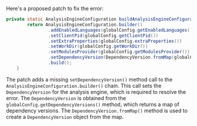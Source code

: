 Here's a proposed patch to fix the error:
```java
private static AnalysisEngineConfiguration buildAnalysisEngineConfiguration() {
        return AnalysisEngineConfiguration.builder()
                .addEnabledLanguages(globalConfig.getEnabledLanguages())
                .setClientPid(globalConfig.getClientPid())
                .setExtraProperties(globalConfig.extraProperties())
                .setWorkDir(globalConfig.getWorkDir())
                .setModulesProvider(globalConfig.getModulesProvider())
                .setDependencyVersion(DependencyVersion.fromMap(globalConfig.getDependencyVersions()))
                .build();
    }
```
The patch adds a missing `setDependencyVersion()` method call to the `AnalysisEngineConfiguration.builder()` chain. This call sets the `DependencyVersion` for the analysis engine, which is required to resolve the error. The `DependencyVersion` is obtained from the `globalConfig.getDependencyVersions()` method, which returns a map of dependency versions. The `DependencyVersion.fromMap()` method is used to create a `DependencyVersion` object from the map.